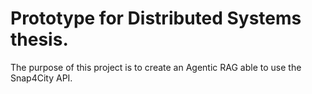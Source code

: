 # Prototype for Distributed Systems thesis.

The purpose of this project is to create an Agentic RAG able to use the Snap4City API. 
